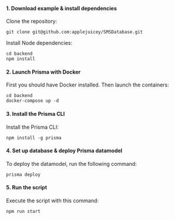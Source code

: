 #### 1. Download example & install dependencies
Clone the repository:  
```
git clone git@github.com:applejuicey/SMSDatabase.git
```
Install Node dependencies:  
```
cd backend
npm install
```
#### 2. Launch Prisma with Docker
First you should have Docker installed. Then launch the containers:
```
cd backend
docker-compose up -d
```
#### 3. Install the Prisma CLI
Install the Prisma CLI:
```
npm install -g prisma
```
#### 4. Set up database & deploy Prisma datamodel
To deploy the datamodel, run the following command:
```
prisma deploy
```
#### 5. Run the script
Execute the script with this command:
```
npm run start
```